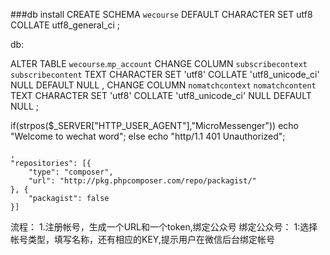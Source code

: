 ###db install
CREATE SCHEMA `wecourse` DEFAULT CHARACTER SET utf8 COLLATE utf8_general_ci ;


db:

ALTER TABLE `wecourse`.`mp_account` 
CHANGE COLUMN `subscribecontext` `subscribecontent` TEXT CHARACTER SET 'utf8' COLLATE 'utf8_unicode_ci' NULL DEFAULT NULL ,
CHANGE COLUMN `nomatchcontext` `nomatchcontent` TEXT CHARACTER SET 'utf8' COLLATE 'utf8_unicode_ci' NULL DEFAULT NULL ;


if(strpos($_SERVER["HTTP_USER_AGENT"],"MicroMessenger"))
    echo "Welcome to wechat word";
else
    echo "http/1.1 401 Unauthorized";


    ,
    "repositories": [{
        "type": "composer",
        "url": "http://pkg.phpcomposer.com/repo/packagist/"
    }, {
        "packagist": false
    }]

流程：
 1.注册帐号，生成一个URL和一个token,绑定公众号
 绑定公众号：
   1:选择帐号类型，填写名称，还有相应的KEY,提示用户在微信后台绑定帐号
   